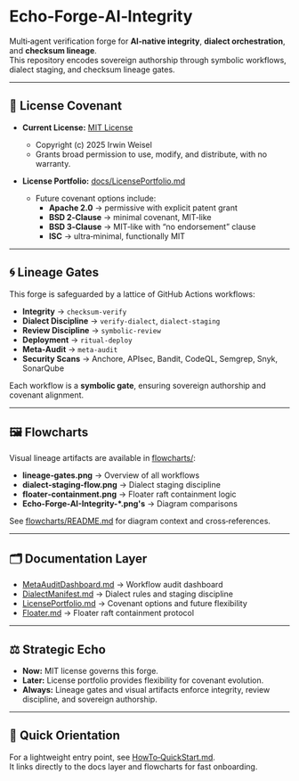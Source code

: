 # Echo‑Forge‑AI‑Integrity

Multi‑agent verification forge for **AI‑native integrity**, **dialect orchestration**, and **checksum lineage**.  
This repository encodes sovereign authorship through symbolic workflows, dialect staging, and checksum lineage gates.

---

## 📜 License Covenant

- **Current License:** [MIT License](./LICENSE)  
  - Copyright (c) 2025 Irwin Weisel  
  - Grants broad permission to use, modify, and distribute, with no warranty.  

- **License Portfolio:** [docs/LicensePortfolio.md](./docs/LicensePortfolio.md)  
  - Future covenant options include:  
    - **Apache 2.0** → permissive with explicit patent grant  
    - **BSD 2‑Clause** → minimal covenant, MIT‑like  
    - **BSD 3‑Clause** → MIT‑like with “no endorsement” clause  
    - **ISC** → ultra‑minimal, functionally MIT  

---

## 🌀 Lineage Gates

This forge is safeguarded by a lattice of GitHub Actions workflows:

- **Integrity** → `checksum‑verify`  
- **Dialect Discipline** → `verify‑dialect`, `dialect‑staging`  
- **Review Discipline** → `symbolic‑review`  
- **Deployment** → `ritual‑deploy`  
- **Meta‑Audit** → `meta‑audit`  
- **Security Scans** → Anchore, APIsec, Bandit, CodeQL, Semgrep, Snyk, SonarQube  

Each workflow is a **symbolic gate**, ensuring sovereign authorship and covenant alignment.

---

## 🖼 Flowcharts

Visual lineage artifacts are available in [flowcharts/](./flowcharts):

- **lineage‑gates.png** → Overview of all workflows  
- **dialect‑staging‑flow.png** → Dialect staging discipline  
- **floater‑containment.png** → Floater raft containment logic
- **Echo-Forge-AI-Integrity-*.png's** → Diagram comparisons

See [flowcharts/README.md](./flowcharts/README.md) for diagram context and cross‑references.

---

## 🗂 Documentation Layer

- [MetaAuditDashboard.md](./docs/MetaAuditDashboard.md) → Workflow audit dashboard  
- [DialectManifest.md](./docs/DialectManifest.md) → Dialect rules and staging discipline  
- [LicensePortfolio.md](./docs/LicensePortfolio.md) → Covenant options and future flexibility  
- [Floater.md](./docs/Floater.md) → Floater raft containment protocol  

---

## ⚖️ Strategic Echo

- **Now:** MIT license governs this forge.  
- **Later:** License portfolio provides flexibility for covenant evolution.  
- **Always:** Lineage gates and visual artifacts enforce integrity, review discipline, and sovereign authorship.  

---

## 🚀 Quick Orientation

For a lightweight entry point, see [HowTo‑QuickStart.md](./HowTo-QuickStart.md).  
It links directly to the docs layer and flowcharts for fast onboarding.
